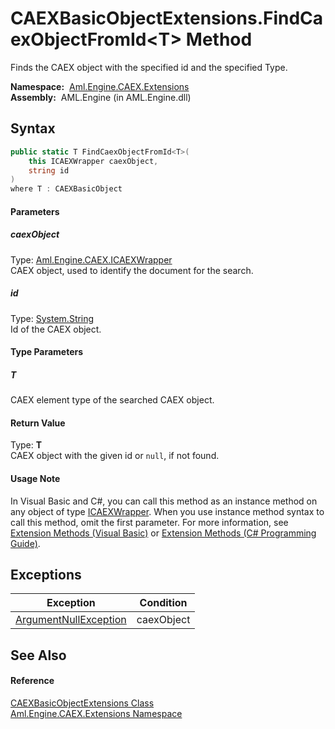 CAEXBasicObjectExtensions.FindCaexObjectFromId&lt;T> Method
===========================================================
Finds the CAEX object with the specified id and the specified Type.

  **Namespace:**  [Aml.Engine.CAEX.Extensions][1]  
  **Assembly:**  AML.Engine (in AML.Engine.dll)

Syntax
------

```csharp
public static T FindCaexObjectFromId<T>(
	this ICAEXWrapper caexObject,
	string id
)
where T : CAEXBasicObject

```

#### Parameters

##### *caexObject*
Type: [Aml.Engine.CAEX.ICAEXWrapper][2]  
CAEX object, used to identify the document for the search.

##### *id*
Type: [System.String][3]  
Id of the CAEX object.

#### Type Parameters

##### *T*
CAEX element type of the searched CAEX object.

#### Return Value
Type: **T**  
 CAEX object with the given id or `null`, if not found. 
#### Usage Note
In Visual Basic and C#, you can call this method as an instance method on any object of type [ICAEXWrapper][2]. When you use instance method syntax to call this method, omit the first parameter. For more information, see [Extension Methods (Visual Basic)][4] or [Extension Methods (C# Programming Guide)][5].

Exceptions
----------

Exception                  | Condition  
-------------------------- | ---------- 
[ArgumentNullException][6] | caexObject 


See Also
--------

#### Reference
[CAEXBasicObjectExtensions Class][7]  
[Aml.Engine.CAEX.Extensions Namespace][1]  

[1]: ../README.md
[2]: ../../Aml.Engine.CAEX/ICAEXWrapper/README.md
[3]: https://docs.microsoft.com/dotnet/api/system.string
[4]: https://docs.microsoft.com/dotnet/visual-basic/programming-guide/language-features/procedures/extension-methods
[5]: https://docs.microsoft.com/dotnet/csharp/programming-guide/classes-and-structs/extension-methods
[6]: https://docs.microsoft.com/dotnet/api/system.argumentnullexception
[7]: README.md
[8]: https://www.automationml.org
[9]: ../../icons/logoShade.png